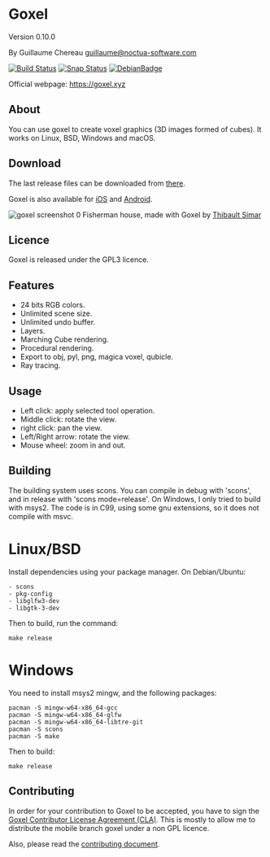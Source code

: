 
Goxel
=====

Version 0.10.0

By Guillaume Chereau <guillaume@noctua-software.com>

[![Build Status](
    https://travis-ci.org/guillaumechereau/goxel.svg?branch=master)](
    https://travis-ci.org/guillaumechereau/goxel)
[![Snap Status](https://build.snapcraft.io/badge/guillaumechereau/goxel.svg)](https://build.snapcraft.io/user/guillaumechereau/goxel)
[![DebianBadge](https://badges.debian.net/badges/debian/unstable/goxel/version.svg)](https://packages.debian.org/unstable/goxel)

Official webpage: https://goxel.xyz

About
-----

You can use goxel to create voxel graphics (3D images formed of cubes).  It
works on Linux, BSD, Windows and macOS.


Download
--------

The last release files can be downloaded from [there](
https://github.com/guillaumechereau/goxel/releases/latest).

Goxel is also available for [iOS](
https://itunes.apple.com/us/app/goxel-3d-voxel-editor/id1259097826) and
[Android](
https://play.google.com/store/apps/details?id=com.noctuasoftware.goxel).


![goxel screenshot 0](https://goxel.xyz/gallery/thibault-fisherman-house.jpg)
Fisherman house, made with Goxel by
[Thibault Simar](https://www.artstation.com/exm)


Licence
-------

Goxel is released under the GPL3 licence.


Features
--------

- 24 bits RGB colors.
- Unlimited scene size.
- Unlimited undo buffer.
- Layers.
- Marching Cube rendering.
- Procedural rendering.
- Export to obj, pyl, png, magica voxel, qubicle.
- Ray tracing.


Usage
-----

- Left click: apply selected tool operation.
- Middle click: rotate the view.
- right click: pan the view.
- Left/Right arrow: rotate the view.
- Mouse wheel: zoom in and out.


Building
--------

The building system uses scons.  You can compile in debug with 'scons', and in
release with 'scons mode=release'.  On Windows, I only tried to build with
msys2.  The code is in C99, using some gnu extensions, so it does not compile
with msvc.

# Linux/BSD

Install dependencies using your package manager.  On Debian/Ubuntu:

    - scons
    - pkg-config
    - libglfw3-dev
    - libgtk-3-dev

Then to build, run the command:

    make release

# Windows

You need to install msys2 mingw, and the following packages:

    pacman -S mingw-w64-x86_64-gcc
    pacman -S mingw-w64-x86_64-glfw
    pacman -S mingw-w64-x86_64-libtre-git
    pacman -S scons
    pacman -S make

Then to build:

    make release


Contributing
------------

In order for your contribution to Goxel to be accepted, you have to sign the
[Goxel Contributor License Agreement (CLA)](doc/cla/sign-cla.md).  This is
mostly to allow me to distribute the mobile branch goxel under a non GPL
licence.

Also, please read the [contributing document](CONTRIBUTING.md).
